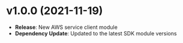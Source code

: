 # v1.0.0 (2021-11-19)

* **Release**: New AWS service client module
* **Dependency Update**: Updated to the latest SDK module versions


